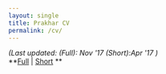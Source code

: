 ```yaml
---
layout: single
title: Prakhar CV
permalink: /cv/
---
```


_(Last updated: (Full): Nov '17 (Short):Apr '17 )_  
**[Full][resume full] | [Short][resume short] **

[resume full]: /assets/Prakhar_crst.pdf
[resume short]:/assets/Prakhar_resume.pdf
